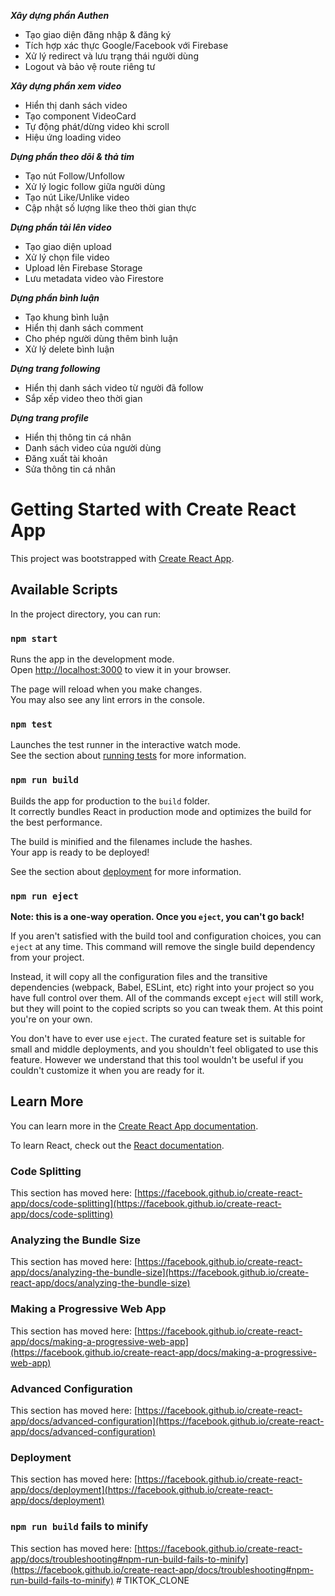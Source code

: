 **_Xây dựng phần Authen_**

-   Tạo giao diện đăng nhập & đăng ký
-   Tích hợp xác thực Google/Facebook với Firebase
-   Xử lý redirect và lưu trạng thái người dùng
-   Logout và bảo vệ route riêng tư

**_Xây dựng phần xem video_**

-   Hiển thị danh sách video
-   Tạo component VideoCard
-   Tự động phát/dừng video khi scroll
-   Hiệu ứng loading video

**_Dựng phần theo dõi & thả tim_**

-   Tạo nút Follow/Unfollow
-   Xử lý logic follow giữa người dùng
-   Tạo nút Like/Unlike video
-   Cập nhật số lượng like theo thời gian thực

**_Dựng phần tải lên video_**

-   Tạo giao diện upload
-   Xử lý chọn file video
-   Upload lên Firebase Storage
-   Lưu metadata video vào Firestore

**_Dựng phần bình luận_**

-   Tạo khung bình luận
-   Hiển thị danh sách comment
-   Cho phép người dùng thêm bình luận
-   Xử lý delete bình luận

**_Dựng trang following_**

-   Hiển thị danh sách video từ người đã follow
-   Sắp xếp video theo thời gian

**_Dựng trang profile_**

-   Hiển thị thông tin cá nhân
-   Danh sách video của người dùng
-   Đăng xuất tài khoản
-   Sửa thông tin cá nhân

# Getting Started with Create React App

This project was bootstrapped with [Create React App](https://github.com/facebook/create-react-app).

## Available Scripts

In the project directory, you can run:

### `npm start`

Runs the app in the development mode.\
Open [http://localhost:3000](http://localhost:3000) to view it in your browser.

The page will reload when you make changes.\
You may also see any lint errors in the console.

### `npm test`

Launches the test runner in the interactive watch mode.\
See the section about [running tests](https://facebook.github.io/create-react-app/docs/running-tests) for more information.

### `npm run build`

Builds the app for production to the `build` folder.\
It correctly bundles React in production mode and optimizes the build for the best performance.

The build is minified and the filenames include the hashes.\
Your app is ready to be deployed!

See the section about [deployment](https://facebook.github.io/create-react-app/docs/deployment) for more information.

### `npm run eject`

**Note: this is a one-way operation. Once you `eject`, you can't go back!**

If you aren't satisfied with the build tool and configuration choices, you can `eject` at any time. This command will remove the single build dependency from your project.

Instead, it will copy all the configuration files and the transitive dependencies (webpack, Babel, ESLint, etc) right into your project so you have full control over them. All of the commands except `eject` will still work, but they will point to the copied scripts so you can tweak them. At this point you're on your own.

You don't have to ever use `eject`. The curated feature set is suitable for small and middle deployments, and you shouldn't feel obligated to use this feature. However we understand that this tool wouldn't be useful if you couldn't customize it when you are ready for it.

## Learn More

You can learn more in the [Create React App documentation](https://facebook.github.io/create-react-app/docs/getting-started).

To learn React, check out the [React documentation](https://reactjs.org/).

### Code Splitting

This section has moved here: [https://facebook.github.io/create-react-app/docs/code-splitting](https://facebook.github.io/create-react-app/docs/code-splitting)

### Analyzing the Bundle Size

This section has moved here: [https://facebook.github.io/create-react-app/docs/analyzing-the-bundle-size](https://facebook.github.io/create-react-app/docs/analyzing-the-bundle-size)

### Making a Progressive Web App

This section has moved here: [https://facebook.github.io/create-react-app/docs/making-a-progressive-web-app](https://facebook.github.io/create-react-app/docs/making-a-progressive-web-app)

### Advanced Configuration

This section has moved here: [https://facebook.github.io/create-react-app/docs/advanced-configuration](https://facebook.github.io/create-react-app/docs/advanced-configuration)

### Deployment

This section has moved here: [https://facebook.github.io/create-react-app/docs/deployment](https://facebook.github.io/create-react-app/docs/deployment)

### `npm run build` fails to minify

This section has moved here: [https://facebook.github.io/create-react-app/docs/troubleshooting#npm-run-build-fails-to-minify](https://facebook.github.io/create-react-app/docs/troubleshooting#npm-run-build-fails-to-minify)
#   T I K T O K _ C L O N E 
 
 
